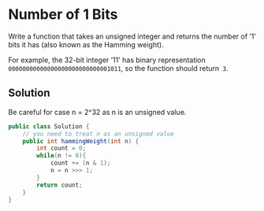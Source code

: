 # Number of 1 Bits
Write a function that takes an unsigned integer and returns the number of ’1' bits it has (also known as the Hamming weight).

For example, the 32-bit integer ’11' has binary representation `00000000000000000000000000001011`, so the function should return` 3`.
## Solution
Be careful for case n = 2^32 as n is an unsigned value.
```java
public class Solution {
    // you need to treat n as an unsigned value
    public int hammingWeight(int n) {
        int count = 0;
        while(n != 0){
            count += (n & 1);
            n = n >>> 1;
        }
        return count;
    }
}
```
